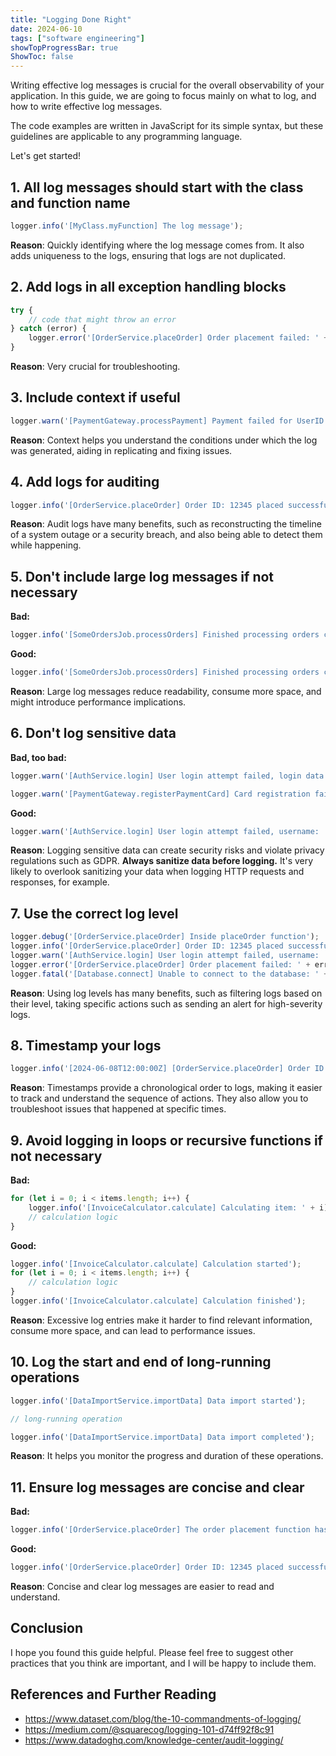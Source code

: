 ```yaml
---
title: "Logging Done Right"
date: 2024-06-10
tags: ["software engineering"]
showTopProgressBar: true
ShowToc: false
---
```


Writing effective log messages is crucial for the overall observability of your application. In this guide, we are going to focus mainly on what to log, and how to write effective log messages.

The code examples are written in JavaScript for its simple syntax, but these guidelines are applicable to any programming language.

Let's get started!

## 1. All log messages should start with the class and function name

```javascript
logger.info('[MyClass.myFunction] The log message');
```
**Reason**: Quickly identifying where the log message comes from. It also adds uniqueness to the logs, ensuring that logs are not duplicated.

## 2. Add logs in all exception handling blocks

```javascript
try {
    // code that might throw an error
} catch (error) {
    logger.error('[OrderService.placeOrder] Order placement failed: ' + error.message);
}
```

**Reason**: Very crucial for troubleshooting.

## 3. Include context if useful

```javascript
logger.warn('[PaymentGateway.processPayment] Payment failed for UserID: 123, OrderID: 456, Error: Insufficient funds');
```

**Reason**: Context helps you understand the conditions under which the log was generated, aiding in replicating and fixing issues.

## 4. Add logs for auditing

```javascript
logger.info('[OrderService.placeOrder] Order ID: 12345 placed successfully');
```

**Reason**: Audit logs have many benefits, such as reconstructing the timeline of a system outage or a security breach, and also being able to detect them while happening.

## 5. Don't include large log messages if not necessary

**Bad:**

```javascript
logger.info('[SomeOrdersJob.processOrders] Finished processing orders chunk, index: ' + chunkIndex + 'orders: ' + JSON.stringify(orders));
```

**Good:**

```javascript
logger.info('[SomeOrdersJob.processOrders] Finished processing orders chunk, index: ' + chunkIndex + 'orders length: ' + orders.length);
```

**Reason**: Large log messages reduce readability, consume more space, and might introduce performance implications.

## 6. Don't log sensitive data

**Bad, too bad:**

```javascript
logger.warn('[AuthService.login] User login attempt failed, login data: ' + JSON.stringify(loginData));
```

```javascript
logger.warn('[PaymentGateway.registerPaymentCard] Card registration failed, card data: ' + JSON.stringify(cardData));
```

**Good:**

```javascript
logger.warn('[AuthService.login] User login attempt failed, username: ' + loginData.username);
```

**Reason**: Logging sensitive data can create security risks and violate privacy regulations such as GDPR. **Always sanitize data before logging.** It's very likely to overlook sanitizing your data when logging HTTP requests and responses, for example.

## 7. Use the correct log level

```javascript
logger.debug('[OrderService.placeOrder] Inside placeOrder function');
logger.info('[OrderService.placeOrder] Order ID: 12345 placed successfully');
logger.warn('[AuthService.login] User login attempt failed, username: ' + loginData.username);
logger.error('[OrderService.placeOrder] Order placement failed: ' + error.message);
logger.fatal('[Database.connect] Unable to connect to the database: ' + error.message);
```

**Reason**: Using log levels has many benefits, such as filtering logs based on their level, taking specific actions such as sending an alert for high-severity logs.

## 8. Timestamp your logs

```javascript
logger.info('[2024-06-08T12:00:00Z] [OrderService.placeOrder] Order ID: 12345 placed successfully');
```

**Reason**: Timestamps provide a chronological order to logs, making it easier to track and understand the sequence of actions. They also allow you to troubleshoot issues that happened at specific times.

## 9. Avoid logging in loops or recursive functions if not necessary

**Bad:**

```javascript
for (let i = 0; i < items.length; i++) {
    logger.info('[InvoiceCalculator.calculate] Calculating item: ' + i);
    // calculation logic
}
```

**Good:**

```javascript
logger.info('[InvoiceCalculator.calculate] Calculation started');
for (let i = 0; i < items.length; i++) {
    // calculation logic
}
logger.info('[InvoiceCalculator.calculate] Calculation finished');
```

**Reason**: Excessive log entries make it harder to find relevant information, consume more space, and can lead to performance issues.

## 10. Log the start and end of long-running operations

```javascript
logger.info('[DataImportService.importData] Data import started');

// long-running operation

logger.info('[DataImportService.importData] Data import completed');
```

**Reason**: It helps you monitor the progress and duration of these operations.

## 11. Ensure log messages are concise and clear

**Bad:**

```javascript
logger.info('[OrderService.placeOrder] The order placement function has successfully completed processing the order with ID 12345');
```

**Good:**

```javascript
logger.info('[OrderService.placeOrder] Order ID: 12345 placed successfully');
```

**Reason**: Concise and clear log messages are easier to read and understand.

## Conclusion

I hope you found this guide helpful. Please feel free to suggest other practices that you think are important, and I will be happy to include them.

## References and Further Reading

- https://www.dataset.com/blog/the-10-commandments-of-logging/
- https://medium.com/@squarecog/logging-101-d74ff92f8c91
- https://www.datadoghq.com/knowledge-center/audit-logging/
